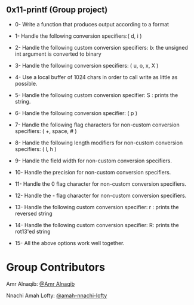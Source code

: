 ## 0x11-printf (Group project)

- 0- Write a function that produces output according to a format

- 1- Handle the following conversion specifiers:( d, i )

- 2- Handle the following custom conversion specifiers:
	b: the unsigned int argument is converted to binary

- 3- Handle the following conversion specifiers: ( u, o, x, X )

- 4- Use a local buffer of 1024 chars in order to call write as little as possible.

- 5- Handle the following custom conversion specifier:
	S : prints the string.

- 6- Handle the following conversion specifier: ( p )

- 7- Handle the following flag characters for non-custom conversion specifiers: ( +, space, # )

- 8- Handle the following length modifiers for non-custom conversion specifiers: ( l, h )

- 9- Handle the field width for non-custom conversion specifiers.

- 10- Handle the precision for non-custom conversion specifiers.

- 11- Handle the 0 flag character for non-custom conversion specifiers.

- 12- Handle the - flag character for non-custom conversion specifiers.

- 13- Handle the following custom conversion specifier:
	r : prints the reversed string

- 14- Handle the following custom conversion specifier:
	R: prints the rot13'ed string

- 15- All the above options work well together.

# Group Contributors

Amr Alnaqib: [@Amr Alnaqib](https://github.com/Sailin-a100r)

Nnachi Amah Lofty: [@amah-nnachi-lofty](https://github.com/amah-nnachi-lofty)
